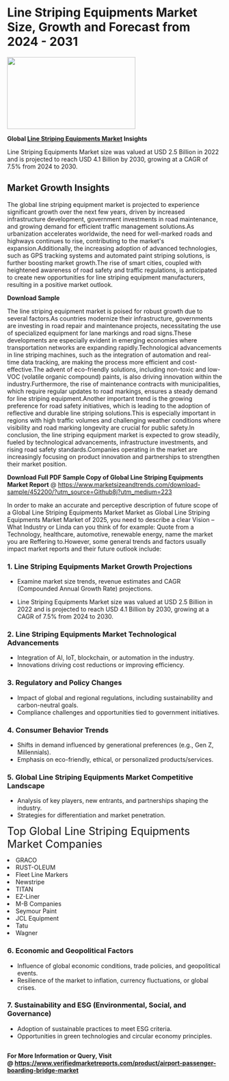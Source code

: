 <H1>Line Striping Equipments Market Size, Growth and Forecast from 2024 - 2031</H1><img class="aligncenter size-medium wp-image-584254" src="https://thirdeyenews.in/wp-content/uploads/2024/09/Global-Market-Research-300x168.jpeg" alt="" width="300" height="168" /><p><strong>Global&nbsp;<a href="https://www.marketsizeandtrends.com/download-sample/452200/?utm_source=Github8j?utm_medium=223">Line Striping Equipments Market</a> Insights</strong></p><p>Line Striping Equipments Market size was valued at USD 2.5 Billion in 2022 and is projected to reach USD 4.1 Billion by 2030, growing at a CAGR of 7.5% from 2024 to 2030.</p><p><h2>Market Growth Insights</h2> <p>The global line striping equipment market is projected to experience significant growth over the next few years, driven by increased infrastructure development, government investments in road maintenance, and growing demand for efficient traffic management solutions.As urbanization accelerates worldwide, the need for well-marked roads and highways continues to rise, contributing to the market's expansion.Additionally, the increasing adoption of advanced technologies, such as GPS tracking systems and automated paint striping solutions, is further boosting market growth.The rise of smart cities, coupled with heightened awareness of road safety and traffic regulations, is anticipated to create new opportunities for line striping equipment manufacturers, resulting in a positive market outlook.</p> <p><strong>Download Sample</strong></p> <p>The line striping equipment market is poised for robust growth due to several factors.As countries modernize their infrastructure, governments are investing in road repair and maintenance projects, necessitating the use of specialized equipment for lane markings and road signs.These developments are especially evident in emerging economies where transportation networks are expanding rapidly.Technological advancements in line striping machines, such as the integration of automation and real-time data tracking, are making the process more efficient and cost-effective.The advent of eco-friendly solutions, including non-toxic and low-VOC (volatile organic compound) paints, is also driving innovation within the industry.Furthermore, the rise of maintenance contracts with municipalities, which require regular updates to road markings, ensures a steady demand for line striping equipment.Another important trend is the growing preference for road safety initiatives, which is leading to the adoption of reflective and durable line striping solutions.This is especially important in regions with high traffic volumes and challenging weather conditions where visibility and road marking longevity are crucial for public safety.In conclusion, the line striping equipment market is expected to grow steadily, fueled by technological advancements, infrastructure investments, and rising road safety standards.Companies operating in the market are increasingly focusing on product innovation and partnerships to strengthen their market position.</p> <p><span class=""><strong>Download Full PDF Sample Copy of Global Line Striping Equipments Market Report</strong> @ <a href="https://www.marketsizeandtrends.com/download-sample/452200/?utm_source=Github8j?utm_medium=223" target="_blank">https://www.marketsizeandtrends.com/download-sample/452200/?utm_source=Github8j?utm_medium=223</a></span></p><p>In order to make an accurate and perceptive description of future scope of a Global&nbsp;Line Striping Equipments Market Market as Global&nbsp;Line Striping Equipments Market Market of 2025, you need to describe a clear Vision &ndash; What Industry or Linda can you think of for example: Quote from a Technology, healthcare, automotive, renewable energy, name the market you are Reffering to.However, some general trends and factors usually impact market reports and their future outlook include:</p><h3>1.&nbsp;<strong>Line Striping Equipments Market Growth Projections</strong></h3><ul><li>Examine market size trends, revenue estimates and CAGR (Compounded Annual Growth Rate) projections.</li><li><p>Line Striping Equipments Market size was valued at USD 2.5 Billion in 2022 and is projected to reach USD 4.1 Billion by 2030, growing at a CAGR of 7.5% from 2024 to 2030.</p></li></ul><h3>2.&nbsp;<strong>Line Striping Equipments Market Technological Advancements</strong></h3><ul><li>Integration of AI, IoT, blockchain, or automation in the industry.</li><li>Innovations driving cost reductions or improving efficiency.</li></ul><h3>3.&nbsp;<strong>Regulatory and Policy Changes</strong></h3><ul><li>Impact of global and regional regulations, including sustainability and carbon-neutral goals.</li><li>Compliance challenges and opportunities tied to government initiatives.</li></ul><h3>4.&nbsp;<strong>Consumer Behavior Trends</strong></h3><ul><li>Shifts in demand influenced by generational preferences (e.g., Gen Z, Millennials).</li><li>Emphasis on eco-friendly, ethical, or personalized products/services.</li></ul><h3>5.&nbsp;<strong>Global Line Striping Equipments Market Competitive Landscape</strong></h3><ul><li>Analysis of key players, new entrants, and partnerships shaping the industry.</li><li>Strategies for differentiation and market penetration.</li></ul><p data-pm-slice="1 1 []"><span style="color: inherit; font-family: inherit; font-size: 25px;">Top Global Line Striping Equipments Market Companies</span></p><div class="" data-test-id=""><p><li>GRACO</li><li> RUST-OLEUM</li><li> Fleet Line Markers</li><li> Newstripe</li><li> TITAN</li><li> EZ-Liner</li><li> M-B Companies</li><li> Seymour Paint</li><li> JCL Equipment</li><li> Tatu</li><li> Wagner</li></p></div><h3>6.&nbsp;<strong>Economic and Geopolitical Factors</strong></h3><ul><li>Influence of global economic conditions, trade policies, and geopolitical events.</li><li>Resilience of the market to inflation, currency fluctuations, or global crises.</li></ul><h3>7.&nbsp;<strong>Sustainability and ESG (Environmental, Social, and Governance)</strong></h3><ul><li>Adoption of sustainable practices to meet ESG criteria.</li><li>Opportunities in green technologies and circular economy principles.</li></ul><h2><strong style="font-size: 14px;">For More Information or Query, Visit @&nbsp;</strong><a style="background-color: #ffffff; font-size: 14px;" href="https://www.marketsizeandtrends.com/report/line-striping-equipments-market/" target="_blank">https://www.verifiedmarketreports.com/product/airport-passenger-boarding-bridge-market</a></h2>